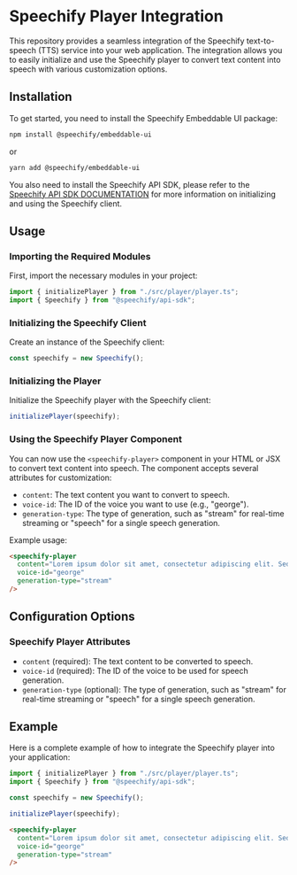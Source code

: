 # Speechify Player Integration

This repository provides a seamless integration of the Speechify text-to-speech (TTS) service into your web application. The integration allows you to easily initialize and use the Speechify player to convert text content into speech with various customization options.

## Installation

To get started, you need to install the Speechify Embeddable UI package:

```bash
npm install @speechify/embeddable-ui
```

or

```bash
yarn add @speechify/embeddable-ui
```

You also need to install the Speechify API SDK, please refer to the [Speechify API SDK DOCUMENTATION](https://speechifyinc.github.io/speechify-api-sdks/nodejs/index.html) for more information on initializing and using the Speechify client.

## Usage

### Importing the Required Modules

First, import the necessary modules in your project:

```typescript
import { initializePlayer } from "./src/player/player.ts";
import { Speechify } from "@speechify/api-sdk";
```

### Initializing the Speechify Client

Create an instance of the Speechify client:

```typescript
const speechify = new Speechify();
```

### Initializing the Player

Initialize the Speechify player with the Speechify client:

```typescript
initializePlayer(speechify);
```

### Using the Speechify Player Component

You can now use the `<speechify-player>` component in your HTML or JSX to convert text content into speech. The component accepts several attributes for customization:

- `content`: The text content you want to convert to speech.
- `voice-id`: The ID of the voice you want to use (e.g., "george").
- `generation-type`: The type of generation, such as "stream" for real-time streaming or "speech" for a single speech generation.

Example usage:

```html
<speechify-player
  content="Lorem ipsum dolor sit amet, consectetur adipiscing elit. Sed do eiusmod tempor incididunt ut labore et dolore magna aliqua."
  voice-id="george"
  generation-type="stream"
/>
```

## Configuration Options

### Speechify Player Attributes

- `content` (required): The text content to be converted to speech.
- `voice-id` (required): The ID of the voice to be used for speech generation.
- `generation-type` (optional): The type of generation, such as "stream" for real-time streaming or "speech" for a single speech generation.

## Example

Here is a complete example of how to integrate the Speechify player into your application:

```typescript
import { initializePlayer } from "./src/player/player.ts";
import { Speechify } from "@speechify/api-sdk";

const speechify = new Speechify();

initializePlayer(speechify);
```

```html
<speechify-player
  content="Lorem ipsum dolor sit amet, consectetur adipiscing elit. Sed do eiusmod tempor incididunt ut labore et dolore magna aliqua."
  voice-id="george"
  generation-type="stream"
/>
```
